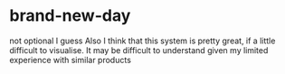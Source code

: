 # brand-new-day
not optional I guess
Also I think that this system is pretty great, if a little difficult to visualise. 
It may be difficult to understand given my limited experience with similar products
